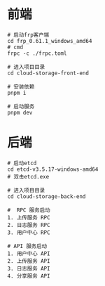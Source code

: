 # 前端

```shell
# 启动frp客户端
cd frp_0.61.1_windows_amd64
# cmd 
frpc -c ./frpc.toml
```

```shell
# 进入项目目录
cd cloud-storage-front-end

# 安装依赖
pnpm i

# 启动服务
pnpm dev
```

# 后端

```shell
# 启动etcd
cd etcd-v3.5.17-windows-amd64
# 双击etcd.exe
```

```shell
# 进入项目目录
cd cloud-storage-back-end

#  RPC 服务启动
1. 上传服务 RPC
2. 日志服务 RPC
3. 用户中心 RPC

# API 服务启动
1. 用户中心 API
2. 上传服务 API
3. 日志服务 API
4. 分享服务 API
```

